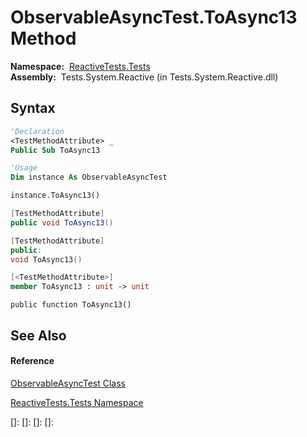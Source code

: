 # ObservableAsyncTest.ToAsync13 Method

**Namespace:**  [ReactiveTests.Tests](ReactiveTests.Tests\ReactiveTests.Tests.md)  
**Assembly:**  Tests.System.Reactive (in Tests.System.Reactive.dll)

## Syntax

```vb
'Declaration
<TestMethodAttribute> _
Public Sub ToAsync13
```

```vb
'Usage
Dim instance As ObservableAsyncTest

instance.ToAsync13()
```

```csharp
[TestMethodAttribute]
public void ToAsync13()
```

```c++
[TestMethodAttribute]
public:
void ToAsync13()
```

```fsharp
[<TestMethodAttribute>]
member ToAsync13 : unit -> unit 
```

```jscript
public function ToAsync13()
```

## See Also

#### Reference

[ObservableAsyncTest Class](ObservableAsyncTest\ObservableAsyncTest.md)

[ReactiveTests.Tests Namespace](ReactiveTests.Tests\ReactiveTests.Tests.md)

[]: 
[]: 
[]: 
[]: 